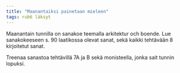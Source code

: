 ```yaml
---
title: "Maanantaiksi painetaan mieleen"
tags: rub6 läksyt
---
```


Maanantain tunnilla on sanakoe teemalla arkitektur och boende. Lue sanakokeeseen s. 90 laatikossa olevat sanat, sekä kaikki tehtävään 8 kirjoitetut sanat.

Treenaa sanastoa tehtävillä 7A ja B sekä monisteella, jonka sait tunnin lopuksi.
